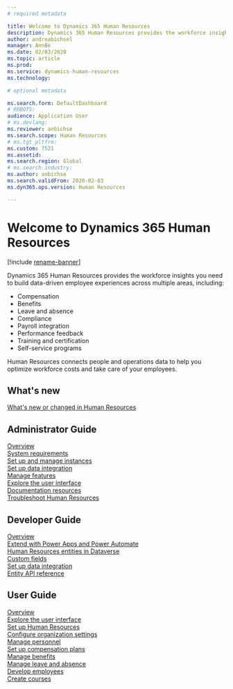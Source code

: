 ```yaml
---
# required metadata

title: Welcome to Dynamics 365 Human Resources
description: Dynamics 365 Human Resources provides the workforce insights you need to build data-driven employee experiences across multiple areas.
author: andreabichsel
manager: AnnBe
ms.date: 02/03/2020
ms.topic: article
ms.prod: 
ms.service: dynamics-human-resources
ms.technology: 

# optional metadata

ms.search.form: DefaultDashboard
# ROBOTS: 
audience: Application User
# ms.devlang: 
ms.reviewer: anbichse
ms.search.scope: Human Resources
# ms.tgt_pltfrm: 
ms.custom: 7521
ms.assetid: 
ms.search.region: Global
# ms.search.industry: 
ms.author: anbichse
ms.search.validFrom: 2020-02-03
ms.dyn365.ops.version: Human Resources

---
```


# Welcome to Dynamics 365 Human Resources

[!include [rename-banner](~/includes/cc-data-platform-banner.md)]

Dynamics 365 Human Resources provides the workforce insights you need to build data-driven employee experiences across multiple areas, including:

- Compensation
- Benefits
- Leave and absence
- Compliance
- Payroll integration
- Performance feedback
- Training and certification
- Self-service programs

Human Resources connects people and operations data to help you optimize workforce costs and take care of your employees.

## What's new

[What's new or changed in Human Resources](hr-admin-whats-new.md)

## Administrator Guide

[Overview](hr-admin-overview.md)</br>
[System requirements](hr-admin-system-requirements.md)</br>
[Set up and manage instances](hr-admin-setup-provision.md)</br>
[Set up data integration](hr-admin-integration-choose-technology.md)</br>
[Manage features](hr-admin-manage-features.md)</br>
[Explore the user interface](../fin-ops-core/fin-ops/get-started/user-interface-elements.md?toc=/dynamics365/human-resources/toc.json)</br>
[Documentation resources](../fin-ops-core/fin-ops/get-started/help-overview.md?toc=/dynamics365/human-resources/toc.json)</br>
[Troubleshoot Human Resources](hr-admin-troubleshooting-support.md)</br>

## Developer Guide

[Overview](hr-developer-overview.md)</br>
[Extend with Power Apps and Power Automate](hr-developer-power-apps.md)</br>
[Human Resources entities in Dataverse](hr-developer-entities.md)</br>
[Custom fields](hr-developer-custom-fields.md)</br>
[Set up data integration](hr-admin-integration-choose-technology.md)</br>
[Entity API reference](hr-developer-api-authentication.md)

## User Guide

[Overview](hr-hrpro-overview.md)</br>
[Explore the user interface](../fin-ops-core/fin-ops/get-started/user-interface-elements.md?toc=/dynamics365/human-resources/toc.json)</br>
[Set up Human Resources](hr-setup-parameters.md)</br>
[Configure organization settings](../fin-ops-core/fin-ops/organization-administration/organization-administration-home-page.md?toc=/dynamics365/human-resources/toc.json)</br>
[Manage personnel](hr-personnel-departments-jobs-positions.md)</br>
[Set up compensation plans](hr-compensation-overview.md)</br>
[Manage benefits](hr-benefits-management-overview.md)</br>
[Manage leave and absence](hr-leave-and-absence-overview.md)</br>
[Develop employees](hr-develop-performance-management-overview.md)</br>
[Create courses](hr-learning-courses.md)
